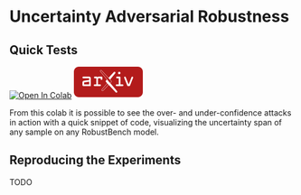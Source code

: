 # Uncertainty Adversarial Robustness

## Quick Tests
[![Open In Colab](https://colab.research.google.com/assets/colab-badge.svg)](https://colab.research.google.com/drive/1vVbEmkDVWsgPJMSMEnc_aBqPn6P7YrkG?usp=sharing)
[![Arxiv](https://github.com/EmanueleLedda97/UncertaintyAdversarialRobustness/blob/code_refactoring/arxive_button.svg)](https://arxiv.org/)

From this colab it is possible to see the over- and under-confidence attacks in action with a quick snippet of code, visualizing the uncertainty span of any sample on any RobustBench model.

## Reproducing the Experiments
TODO
